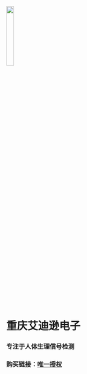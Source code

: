 <img decoding="async" src="https://addison-cq.github.io/webPages/images/logo2.png" width="20%">

# 重庆艾迪逊电子

### 专注于人体生理信号检测

### 购买链接：[唯一授权](https://shop108071095.taobao.com/)
